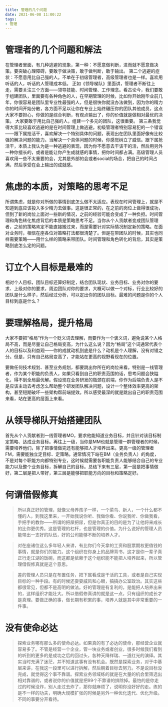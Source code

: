```yaml
---
title: 管理的几个问题
date: 2021-06-08 11:00:22
tags:
- 管理
---
```

# 管理者的几个问题和解法

在管理者里面，有几种逃避的现象，第一种：不愿意做判断，进而就不愿意做决策。要突破心理障碍，要敢于做决策，敢于做判断，敢于输出。 第二个逃避的症状：不愿意用比自己强的人。不单在于初级管理者，高级管理者也是一样。喜欢用听话的人，听话的人管理成本低。 正如《领导梯队》里面讲，管理者不断往上走，需要关注三个方面——领导技能、时间管理、工作理念。看古论今，我们要敢于组建团队，里面要有各种角色的人，在早期管理的时候，比如你开始刚毕业前几年，你很容易是团队里专业性最强的人，但是很快你就没办法做到，因为你的精力你的时间开始分散，各方面不足以让你在专业上始终碾压你的团队其他成员，这点大家不要担心，你做的是综合判断，有观点输出了，你的价值就是做相对最优的决策。 大家要敢于用比自己强的人，组建一个多元的团队，这很重要。 
第三条我觉得大家比较喜欢逃避的是在时间管理上做逃避。初级管理者特别容易犯的一个错误——跟下属抢活干，喜欢解决一个特别具体的问题，表现出在团队里面好像有比较强的解决问题的能力。当解决一个具体问题的时候，你感觉树立了威信。跟下属抢活干，本质上我认为是一种逃避的表现，因为你不愿意去干该干的活，然后用另外一种你擅长的，或者是能让你产生成就感的事情，把你时间都占满。高级管理人员喜欢用一些不太重要的会，尤其是外部的会或者social的场合，把自己的时间占满，然后享受在会上输出的成就感。

# 焦虑的本质，对策略的思考不足

所谓焦虑，就是你对所做的事情到底怎么做不太适应。表现在时间管理上，就是不知道到底应该投入多少精力去做事。这是很正常的，在之前的岗位上做得很成功，但到了新的岗位上面对一些新的情况，之前的经验可能会变成了一种负担。时间管理和角色转化焦虑背后的本质是策略思考不足。当你从个人贡献者变成团队管理者，之前的策略肯定不能直接搬过来，而是需要针对实际情况制定新的策略。在面对业务时，相信在座各位对策略打法都很清楚了。但是在带团队的时候，其实也同样需要策略——用什么样的策略来带团队。时间管理和角色转化的背后，其实是策略到底怎么定的问题。

# 订立个人目标是最难的

相对个人目标，团队目标还算好制定，结合团队现状、业务目标、业务对你的要求、上级对你的要求，周边团队对你的要求，大概可以做一个对标，行业比较好的团队是什么样子，然后经过分析，可以定出你的团队目标。最难的问题是你的个人目标到底是什么？

# 要理解格局，提升格局

大家不要把“格局”作为一个贬义词去理解，而要作为一个褒义词，避免说某个人格局不高，而是尽量让自己格局变高，为什么这么说？因为“格局”这个词通常代表个人的目标以及利益观——你的成就动机到底是什么？动机是个人理解，没有对错之分。但是，只有自己格局变高了，才能站在更高的视野看现在的位置。

要做任何技术规划、甚至业务规划，都要跳出你所在的岗位来看。特别是一线管理者，作为某个职能的负责人，如果只看到自己的职责范围的话，思考问题会狭隘化，得不到全局最优解。假设现在业务研发的瓶颈在前端，你作为后端负责人是不是应该主动去考虑怎么帮助整个研发团队解决问题，设计一个整体效率更高的架构，甚至短期破坏一些架构帮前端提效。所以感受最深的就是跳出自己的职责范围来看，站在更高的层面上来看。

# 从领导梯队开始搭建团队

首先从个人贡献者到一线管理者MO，要求他能知道业务目标，并且针对该目标制定策略、达成业务目标。再往上一级，当你是MM也就是管理一群管理者的时候，需要培养他们，除了把事情做完还有能够把人才培养出来。更高一级的管理者FM，需要能独立定目标、定策略。通常情况下站在BM（业务负责人）的角度，不是对每个职能方向都特别专业，这时候就需要各职能负责人能够结合自己的专业能力以及整个业务目标，拆解自己的目标。总结下来有三层，第一层是把事情做好，第二层是把人带好，第三层是能够把职能方向的目标和策略定好。

# 何谓借假修真

> 所以真正好的管理，就像父母养孩子一样，一个菜鸟、新人，一个什么都不懂的人，到我这里来，一开始我说你听、我做你看、你说我听、你做我看，手把手的教你——所谓的把屎把尿，但是你真正的目的是为了让他将来成长的比你更优秀。这是管理的杠杆，也是管理的价值。为什么说好的管理人员能带出一支好的队伍，好的公司能够不断的培养人才。

> 对在座诸位这么多年轻人来讲，有比你们今天拿的工资和股票期权更值钱的事情，就是你们的能力。这个组织在你身上的品牌背书，这才是你一辈子真正行走江湖的饭碗，而这都是依赖于这个组织能不能把人培养起来，所以管理借假修真就是这个意思。

> 差的管理人员只是在布置任务，把下属看成是干活的工具，或者是自己实现目标的一种手段。有的时候还耍耍威风和心眼，搞搞办公室政治。其实这些都很常见，但都不是高明的做法。好的管理是有复利的，是能把人培养出来的，这样组织才能壮大。所以借假修真讲的就是这一点，只有组织的成长才是真理。要做正确的事，做长期有积累的事，培养人就是其中非常重要的一件事。

# 没有使命必达

> 探索业务哪有那么多的使命必达。如果真的有了必达的使命，那经营企业就容易多了。不管是经营一个企业，管一块业务或者创业，很多时候我们看到的听到的更多的是成功之后的回过头，各种天降祥瑞、一道红光的演绎。其实当时充满了迷茫，并不知道这事有没有机会。既然是探索业务，对于中基层来讲，在我这一段里可以进行拆解，然后朝着目标去努力。不是说目标没完成，就觉得这个事不靠谱。探索业务领域练的就是在大量的机会里筛选出相对靠谱的，或者说你的价值就是把99个不靠谱的排除掉。最怕的是你走过的时候没炸，别人走过去炸了，那你就麻烦了，说明你没好好的走。练的是不一样的功夫，明确大规模扩张的时候是另外一种优化迭代、优化升级。不同的事要分开看待。




